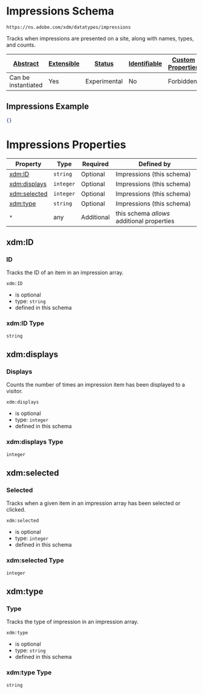 
# Impressions Schema

```
https://ns.adobe.com/xdm/datatypes/impressions
```

Tracks when impressions are presented on a site, along with names, types, and counts.

| [Abstract](../../../abstract.md) | [Extensible](../../../extensions.md) | [Status](../../../status.md) | [Identifiable](../../../id.md) | [Custom Properties](../../../extensions.md) | [Additional Properties](../../../extensions.md) | Defined In |
|----------------------------------|--------------------------------------|------------------------------|--------------------------------|---------------------------------------------|-------------------------------------------------|------------|
| Can be instantiated | Yes | Experimental | No | Forbidden | Permitted | [datatypes/industry-verticals/impressions.schema.json](datatypes/industry-verticals/impressions.schema.json) |

## Impressions Example
```json
{}
```

# Impressions Properties

| Property | Type | Required | Defined by |
|----------|------|----------|------------|
| [xdm:ID](#xdmid) | `string` | Optional | Impressions (this schema) |
| [xdm:displays](#xdmdisplays) | `integer` | Optional | Impressions (this schema) |
| [xdm:selected](#xdmselected) | `integer` | Optional | Impressions (this schema) |
| [xdm:type](#xdmtype) | `string` | Optional | Impressions (this schema) |
| `*` | any | Additional | this schema *allows* additional properties |

## xdm:ID
### ID

Tracks the ID of an item in an impression array.

`xdm:ID`
* is optional
* type: `string`
* defined in this schema

### xdm:ID Type


`string`






## xdm:displays
### Displays

Counts the number of times an impression item has been displayed to a visitor.

`xdm:displays`
* is optional
* type: `integer`
* defined in this schema

### xdm:displays Type


`integer`






## xdm:selected
### Selected

Tracks when a given item in an impression array has been selected or clicked.

`xdm:selected`
* is optional
* type: `integer`
* defined in this schema

### xdm:selected Type


`integer`






## xdm:type
### Type

Tracks the type of impression in an impression array.

`xdm:type`
* is optional
* type: `string`
* defined in this schema

### xdm:type Type


`string`





